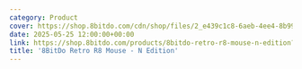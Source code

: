 ```yaml
---
category: Product
cover: https://shop.8bitdo.com/cdn/shop/files/2_e439c1c8-6aeb-4ee4-8b99-5ed34243314a.jpg?v=1745307072&width=1206
date: 2025-05-25 12:00:00+00:00
link: https://shop.8bitdo.com/products/8bitdo-retro-r8-mouse-n-edition?_pos=1&_sid=30d957ff3&_ss=r
title: '8BitDo Retro R8 Mouse - N Edition'
---
```

